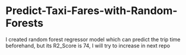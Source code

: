 # Predict-Taxi-Fares-with-Random-Forests
I created random forest regressor model which can predict the trip time beforehand, but its R2_Score is 74, I will try to increase in next repo
